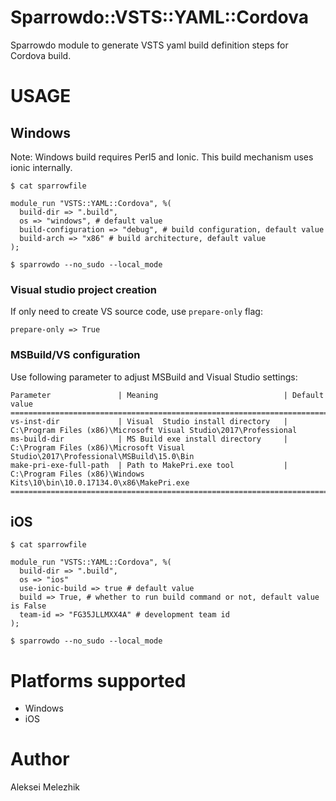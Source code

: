 # Sparrowdo::VSTS::YAML::Cordova

Sparrowdo module to generate VSTS yaml build definition steps for Cordova build.

# USAGE

## Windows

Note: Windows build requires Perl5 and Ionic. This build mechanism uses ionic internally.

    $ cat sparrowfile

    module_run "VSTS::YAML::Cordova", %( 
      build-dir => ".build",
      os => "windows", # default value
      build-configuration => "debug", # build configuration, default value  
      build-arch => "x86" # build architecture, default value  
    );

    $ sparrowdo --no_sudo --local_mode


### Visual studio project creation

If only need to create VS source code, use `prepare-only` flag:


    prepare-only => True


### MSBuild/VS configuration

Use following parameter to adjust MSBuild and Visual Studio settings:

    Parameter               | Meaning                            | Default value
    ===============================================================================================================================================
    vs-inst-dir             | Visual  Studio install directory   | C:\Program Files (x86)\Microsoft Visual Studio\2017\Professional
    ms-build-dir            | MS Build exe install directory     | C:\Program Files (x86)\Microsoft Visual Studio\2017\Professional\MSBuild\15.0\Bin
    make-pri-exe-full-path  | Path to MakePri.exe tool           | C:\Program Files (x86)\Windows Kits\10\bin\10.0.17134.0\x86\MakePri.exe
    ===============================================================================================================================================
    
## iOS

    $ cat sparrowfile

    module_run "VSTS::YAML::Cordova", %( 
      build-dir => ".build",
      os => "ios"
      use-ionic-build => true # default value
      build => True, # whether to run build command or not, default value is False
      team-id => "FG35JLLMXX4A" # development team id
    );

    $ sparrowdo --no_sudo --local_mode

# Platforms supported

* Windows
* iOS

# Author

Aleksei Melezhik



